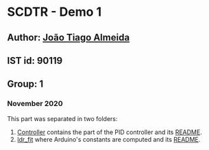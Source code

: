 # SCDTR - Demo 1

## Author: [João Tiago Almeida](https://github.com/Joao-Tiago-Almeida)
## IST id: 90119
## Group: 1

### November 2020

This part was separated in two folders:
1. [Controller](https://github.com/Guilherme-Viegas/SCTDR/tree/master/Labs_Almeida/controller) contains the part of the PID controller and its [README](https://github.com/Guilherme-Viegas/SCTDR/tree/master/Labs_Almeida/controller/README.md).
2. [ldr_fit](https://github.com/Guilherme-Viegas/SCTDR/tree/master/Labs_Almeida/ldr_fit) where Arduino's constants are computed and its [README](https://github.com/Guilherme-Viegas/SCTDR/tree/master/Labs_Almeida/ldr_fit/README.md).
